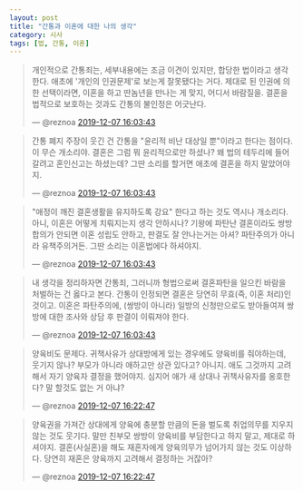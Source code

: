 ```yaml
---
layout: post
title: "간통과 이혼에 대한 나의 생각"
category: 시사
tags: [법, 간통, 이혼]
---
```


<blockquote class="twitter-tweet tw-hide-thread"><p lang="ko" dir="ltr">개인적으로 간통죄는, 세부내용에는 조금 이견이 있지만, 합당한 법이라고 생각한다. 애초에 &#39;개인의 인권문제&#39;로 보는게 잘못됐다는 거다. 제대로 된 인권에 의한 선택이라면, 이혼을 하고 딴놈년을 만나는 게 맞지, 어디서 바람질을. 결혼을 법적으로 보호하는 것과도 간통의 불인정은 어긋난다.</p>&mdash; @reznoa <a href="https://twitter.com/reznoa/status/1203208450081087488">2019-12-07 16:03:43</a></blockquote>

<blockquote class="twitter-tweet tw-hide-thread"><p lang="ko" dir="ltr">간통 폐지 주장이 웃긴 건 간통을 &quot;윤리적 비난 대상일 뿐&quot;이라고 한다는 점이다. 이 무슨 개소리야. 결혼은 그럼 뭐 윤리적으로만 하셨나? 왜 법의 테두리에 들어갈려고 혼인신고는 하셨는데? 그딴 소리를 할거면 애초에 결혼을 하지 말았어야지.</p>&mdash; @reznoa <a href="https://twitter.com/reznoa/status/1203208453180649472">2019-12-07 16:03:43</a></blockquote>

<blockquote class="twitter-tweet tw-hide-thread"><p lang="ko" dir="ltr">&quot;애정이 깨진 결혼생활을 유지하도록 강요&quot; 한다고 하는 것도 역시나 개소리다. 아니, 이혼은 어떻게 치뤄지는지 생각 안하시나? 기왕에 파탄난 결혼이라도 쌍방 합의가 안되면 이혼 성립도 안하고, 판결도 잘 안나는거는 아셔? 파탄주의가 아니라 유책주의거든. 그딴 소리는 이혼법에다 하셔야지.</p>&mdash; @reznoa <a href="https://twitter.com/reznoa/status/1203208455416209408">2019-12-07 16:03:43</a></blockquote>

<blockquote class="twitter-tweet tw-hide-thread"><p lang="ko" dir="ltr">내 생각을 정리하자면 간통죄, 그러니까 형법으로써 결혼파탄을 일으킨 바람을 처벌하는 건 옳다고 본다. 간통이 인정되면 결혼은 당연히 무효(즉, 이혼 처리)인 것이고. 이혼은 파탄주의에, (쌍방이 아니라) 일방의 신청만으로도 받아들여져 쌍방에 대한 조사와 상담 후 판결이 이뤄져야 한다.</p>&mdash; @reznoa <a href="https://twitter.com/reznoa/status/1203208457710473218">2019-12-07 16:03:43</a></blockquote>

<blockquote class="twitter-tweet tw-hide-thread"><p lang="ko" dir="ltr">양육비도 문제다. 귀책사유가 상대방에게 있는 경우에도 양육비를 줘야하는데, 웃기지 않나? 부모가 아니라 애하고만 상관 있다고? 아니지. 애도 그것까지 고려해서 자기 양육자 결정을 했어야지. 심지어 애가 새 상대나 귀책사유자를 옹호한다? 말 할것도 없는 거 아냐?</p>&mdash; @reznoa <a href="https://twitter.com/reznoa/status/1203213246380929024">2019-12-07 16:22:47</a></blockquote>

<blockquote class="twitter-tweet tw-hide-thread"><p lang="ko" dir="ltr">양육권을 가져간 상대에게 양육에 충분할 만큼의 돈을 벌도록 취업의무를 지우지 않는 것도 웃기다. 말만 친부모 쌍방이 양육비를 부담한다고 하지 말고, 제대로 하셔야지. 결혼(사실혼)을 해도 재혼자에게 양육의무가 넘어가지 않는 것도 이상하다. 당연히 재혼은 양육까지 고려해서 결정하는 거잖아?</p>&mdash; @reznoa <a href="https://twitter.com/reznoa/status/1203213248285163520">2019-12-07 16:22:47</a></blockquote>

<script async src="https://platform.twitter.com/widgets.js" charset="utf-8"></script>
